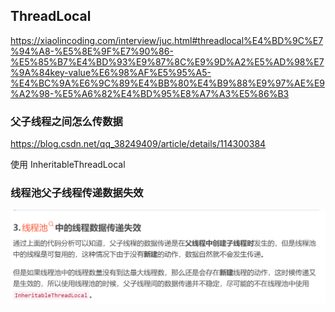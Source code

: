 ## ThreadLocal

https://xiaolincoding.com/interview/juc.html#threadlocal%E4%BD%9C%E7%94%A8-%E5%8E%9F%E7%90%86-%E5%85%B7%E4%BD%93%E9%87%8C%E9%9D%A2%E5%AD%98%E7%9A%84key-value%E6%98%AF%E5%95%A5-%E4%BC%9A%E6%9C%89%E4%BB%80%E4%B9%88%E9%97%AE%E9%A2%98-%E5%A6%82%E4%BD%95%E8%A7%A3%E5%86%B3

### 父子线程之间怎么传数据

https://blog.csdn.net/qq_38249409/article/details/114300384

使用 InheritableThreadLocal

### 线程池父子线程传递数据失效

![image-20240901162820410](./pic/image-20240901162820410.png)



